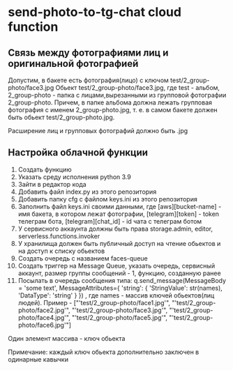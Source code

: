 # send-photo-to-tg-chat cloud function

## Связь между фотографиями лиц и оригинальной фотографией

Допустим, в бакете есть фотография(лицо) с ключом test/2_group-photo/face3.jpg
Обьект test/2_group-photo/face3.jpg, где test - альбом, 2_group-photo - папка с лицами,вырезанными из групповой фотографии 2_group-photo. Причем, в папке альбома должна лежать групповая фотография с именем 2_group-photo.jpg, т. е. в самом бакете должен быть обьект test/2_group-photo.jpg.

Расширение лиц и групповых фотографий должно быть .jpg

## Настройка облачной функции

1) Создать функцию
2) Указать среду исполнения python 3.9
3) Зайти в редактор кода
4) Добавить файл index.py из этого репозитория
5) Добавить папку cfg с файлом keys.ini из этого репозитория
6) Заполнить файл keys.ini своими данными, где [aws][bucket-name] - имя бакета, в котором лежат фотографии, [telegram][token] - token телеграм бота, [telegram][chat_id] - id чата с телеграм ботом
7) У сервисного аккаунта должны быть права storage.admin, editor, serverless.functions.invoker
8) У хранилища должен быть публичный доступ на чтение обьектов и на доступ к списку обьектов
9) Создать очередь с названием faces-queue
10) Создать триггер на Message Queue, указать очередь, сервисный аккаунт, размер группы сообщений - 1, функцию, созданную ранее
11) Посылать в очередь сообщения типа:
q.send_message(MessageBody = 'some text',
              MessageAttributes={
        'string': {
            'StringValue': str(names),
            'DataType': 'string'
        }
    })
, где names - массив ключей обьектов(лиц людей). Пример - ["'test/2_group-photo/face1.jpg'", "'test/2_group-photo/face2.jpg'", "'test/2_group-photo/face3.jpg'", "'test/2_group-photo/face4.jpg'", "'test/2_group-photo/face5.jpg'", "'test/2_group-photo/face6.jpg'"]

Один элемент массива - ключ обьекта

Примечание: каждый ключ обьекта дополнительно заключен в одинарные кавычки

